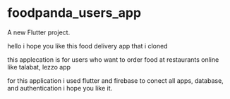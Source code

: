 # foodpanda_users_app

A new Flutter project.

hello i hope you like this food delivery app that i cloned 


this applecation is for users who want to order food at restaurants online like talabat, lezzo app


for this application i used flutter and firebase to conect all apps, database, and authentication i hope you like it.
